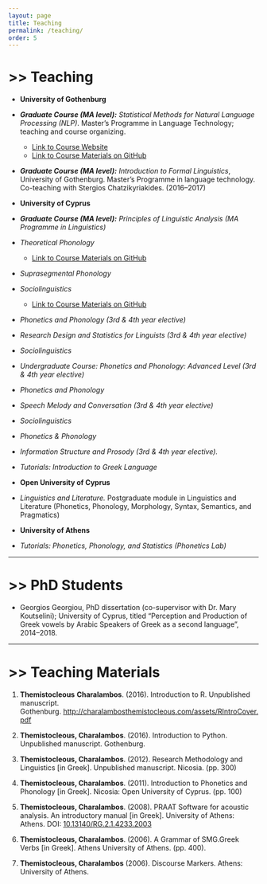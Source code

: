 ```yaml
---
layout: page
title: Teaching
permalink: /teaching/
order: 5
---
```

<h1 id="teaching">>> Teaching</h1>
<ul>
<li><p><strong>University of Gothenburg</strong></p></li>
<li><p><em><strong>Graduate Course (MA level):</strong> Statistical Methods for Natural Language Processing (NLP)</em>. Master’s Programme in Language Technology; teaching and course organizing.</p></li>
<ul>
<li><a href="/assets/pages/MLT.html">Link to Course Website</a> </li>
<li><a href="https://github.com/themistocleous/StatisticalMethodsNLP">Link to Course Materials on GitHub</a></li>
</ul>
<li><p><em><strong>Graduate Course (MA level):</strong>  Introduction to Formal Linguistics</em>, University of Gothenburg. Master’s Programme in language technology. Co-teaching with Stergios Chatzikyriakides. (2016–2017)</p></li>
<li><p><strong>University of Cyprus</strong></p></li>
<li><p><em><strong>Graduate Course (MA level):</strong> Principles of Linguistic Analysis (MA Programme in Linguistics)</em></p></li>
<li><p><em>Theoretical Phonology</em></p></li>
<ul>
<li><a href="https://github.com/themistocleous/course_phonetics">Link to Course Materials on GitHub</a></li>
</ul>
<li><p><em>Suprasegmental Phonology</em></p></li>
<li><p><em>Sociolinguistics</em></p></li>
<ul>
<li><a href="https://github.com/themistocleous/course_sociolinguistics2014">Link to Course Materials on GitHub</a></li>
</ul>
<li><p><em>Phonetics and Phonology (3rd &amp; 4th year elective)</em></p></li>
<li><p><em>Research Design and Statistics for Linguists (3rd &amp; 4th year elective)</em></p></li>
<li><p><em>Sociolinguistics</em></p></li>
<li><p><em>Undergraduate Course: Phonetics and Phonology: Advanced Level (3rd &amp; 4th year elective)</em></p></li>
<li><p><em>Phonetics and Phonology</em></p></li>
<li><p><em>Speech Melody and Conversation (3rd &amp; 4th year elective)</em></p></li>
<li><p><em>Sociolinguistics</em></p></li>
<li><p><em>Phonetics &amp; Phonology</em></p></li>
<li><p><em>Information Structure and Prosody (3rd &amp; 4th year elective).</em></p></li>
<li><p><em>Tutorials: Introduction to Greek Language</em></p></li>
<li><p><strong>Open University of Cyprus</strong></p></li>
<li><p><em>Linguistics and Literature.</em> Postgraduate module in Linguistics and Literature (Phonetics, Phonology, Morphology, Syntax, Semantics, and Pragmatics)</p></li>
<li><p><strong>University of Athens</strong></p></li>
<li><p><em>Tutorials: Phonetics, Phonology, and Statistics (Phonetics Lab)</em></p></li>
</ul>
<hr>

<h1> >> PhD Students</h1>
<ul>
<li><p>Georgios Georgiou, PhD dissertation (co-supervisor with Dr. Mary Koutselini); University of Cyprus, titled “Perception and Production of Greek vowels by Arabic Speakers of Greek as a second language”, 2014–2018.</p></li>
</ul>
<hr>
<a name="teme"></a>
<h1 id="development-of-teaching-materials"> >> Teaching Materials</h1>
<ol>
<li><p><strong>Themistocleous</strong> <strong>Charalambos</strong>. (2016). Introduction to R. Unpublished manuscript. Gothenburg. <a href="http://charalambosthemistocleous.com/assets/RIntroCover.pdf" class="uri">http://charalambosthemistocleous.com/assets/RIntroCover.pdf</a></p></li>
<li><p><strong>Themistocleous, Charalambos</strong>. (2016). Introduction to Python. Unpublished manuscript. Gothenburg. <a href="" class="uri"></a></p></li>
<li><p><strong>Themistocleous, Charalambos</strong>. (2012). Research Methodology and Linguistics <span>[</span>in Greek<span>]</span>. Unpublished manuscript. Nicosia. (pp. 300)</p></li>
<li><p><strong>Themistocleous, Charalambos</strong>. (2011). Introduction to Phonetics and Phonology <span>[</span>in Greek<span>]</span>. Nicosia: Open University of Cyprus. (pp. 100)</p></li>
<li><p><strong>Themistocleous, Charalambos</strong>. (2008). PRAAT Software for acoustic analysis. An introductory manual <span>[</span>in Greek<span>]</span>. University of Athens: Athens. DOI: <a href="10.13140/RG.2.1.4233.2003" class="uri">10.13140/RG.2.1.4233.2003</a></p></li>
<li><p><strong>Themistocleous, Charalambos</strong>. (2006). A Grammar of SMG.Greek Verbs <span>[</span>in Greek<span>]</span>. Athens University of Athens. (pp. 400).</p></li>
<li><p><strong>Themistocleous, Charalambos</strong> (2006). Discourse Markers. Athens: University of Athens.</p></li>
</ol>
